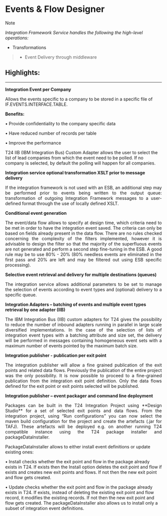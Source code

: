 # Events & Flow Designer #

> [!NOTE] 
> *Integration Framework Service handles the following the high-level operations:*  
> 
>- Transformations 

>- Event Delivery through middleware 

## Highlights: ##

----------

**Integration Event per Company**

Allows the events specific to a company to be stored in a specific file of IF.EVENTS.INTERFACE.TABLE. 

**Benefits:**

•	Provide confidentiality to the company specific data

•	Have reduced number of records per table

•	Improve the performance


T24 IIB (IBM Integration Bus) Custom Adapter allows the user to select the list of lead companies from which the event need to be polled. If no company is selected, by default the polling will happen for all companies.


**Integration service optional transformation XSLT prior to message delivery**

<p align="justify">If the integration framework is not used with an ESB, an additional step may be performed prior to events being written to the output queue: transformation of outgoing Integration Framework messages to a user-defined format through the use of locally defined XSLT.</p>


**Conditional event generation**

<p align="justify">The event/data flow allows to specify at design time, which criteria need to be met in order to have the integration event saved. The criteria can only be based on fields already present in the data flow. 
There are no rules checked concerning the complexity of the filters implemented, however it is advisable to design the filter so that the majority of the superfluous events are not generated and perform a second step fine-tuning in the ESB. A good rule may be to use 80% - 20% (80% needless events are eliminated in the first pass and 20% are left and may be filtered out using ESB specific processing).</p>


**Selective event retrieval and delivery for multiple destinations (queues)**

<p align="justify">The integration service allows additional parameters to be set to manage the selection of events according to event types and (optional) delivery to a specific queue.</p>

**Integration Adapters – batching of events and multiple event types retrieval by one adapter (IIB)**

<p align="justify">The IBM Integration Bus (IIB) custom adapters for T24 gives the possibility to reduce the number of inbound adapters running in parallel in large scale diversified implementations.
In the case of the selection of lists of integration event types with a batching attribute and size set, the delivery will be performed in messages containing homogeneous event sets with a maximum number of events pointed by the maximum batch size.</p>

**Integration publisher - publication per exit point**

<p align="justify">The integration publisher will allow a fine grained publication of the exit points and related data flows. Previously the publication of the entire project was the only possibility. It is now possible to proceed to a fine-grained publication from the integration exit point definition. Only the data flows defined for the exit point or exit points selected will be published.</p>

**Integration publisher – event packager and command line deployment**

<p align="justify">Packages can be built in the T24 Integration Project using **Design Studio** for a set of selected exit points and data flows. From the integration project, using “Run configurations” you can now select the maven build configuration for the project and create the artefacts (.jar for TAFJ). These artefacts will be deployed e.g. on another running T24 compatible instance using the T24 package installer and packageDataInstaller.</p>

PackageDataInstaller allows to either install event definitions or update existing ones:

•	Install checks whether the exit point and flow in the package already exists in T24. If exists then the Install option deletes the exit point and flow if exists and creates new exit points and flows. If not then the new exit point and flow gets created.

•	Update checks whether the exit point and flow in the package already exists in T24. If exists, instead of deleting the existing exit point and flow record, it modifies the existing records. If not then the new exit point and flow gets created.
The packageDataInstaller also allows us to install only a subset of integration event definitions.
